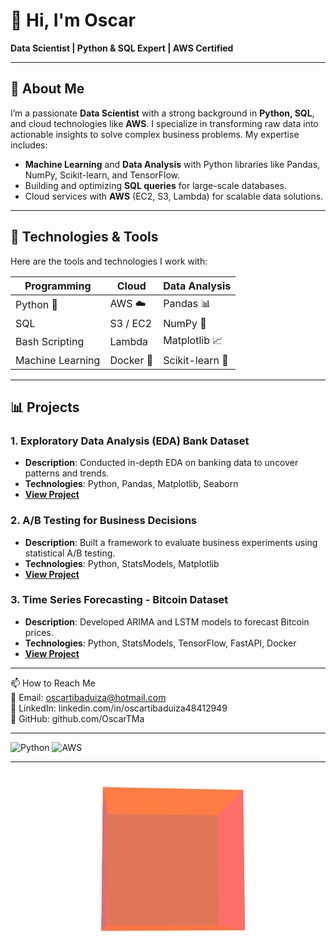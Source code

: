# 👋 Hi, I'm Oscar

**Data Scientist | Python & SQL Expert | AWS Certified**

---

## 🚀 About Me  

I’m a passionate **Data Scientist** with a strong background in **Python, SQL**, and cloud technologies like **AWS**. I specialize in transforming raw data into actionable insights to solve complex business problems. My expertise includes:

- **Machine Learning** and **Data Analysis** with Python libraries like Pandas, NumPy, Scikit-learn, and TensorFlow.
- Building and optimizing **SQL queries** for large-scale databases.
- Cloud services with **AWS** (EC2, S3, Lambda) for scalable data solutions.

---

## 🔧 Technologies & Tools  

Here are the tools and technologies I work with:

| **Programming**  | **Cloud**  | **Data Analysis**    |
|------------------|------------|----------------------|
| Python 🐍       | AWS ☁️     | Pandas 📊           |
| SQL             | S3 / EC2   | NumPy 🔢            |
| Bash Scripting  | Lambda     | Matplotlib 📈       |
| Machine Learning | Docker 🐳 | Scikit-learn 🤖      |

---

## 📊 Projects  

### **1. Exploratory Data Analysis (EDA) Bank Dataset**  
- **Description**: Conducted in-depth EDA on banking data to uncover patterns and trends.  
- **Technologies**: Python, Pandas, Matplotlib, Seaborn  
- **[View Project](https://github.com/OscarTMa/Exploratory-Data-Analysis-Bank)**  

### **2. A/B Testing for Business Decisions**  
- **Description**: Built a framework to evaluate business experiments using statistical A/B testing.  
- **Technologies**: Python, StatsModels, Matplotlib  
- **[View Project](https://github.com/OscarTMa/ab-testing)**  

### **3. Time Series Forecasting - Bitcoin Dataset**  
- **Description**: Developed ARIMA and LSTM models to forecast Bitcoin prices.  
- **Technologies**: Python, StatsModels, TensorFlow, FastAPI, Docker  
- **[View Project](https://github.com/OscarTMa/time-series-forecasting)**  

---
📫 How to Reach Me                                      
📧 Email: oscartibaduiza@hotmail.com                                        
💼 LinkedIn: linkedin.com/in/oscartibaduiza48412949                                  
🐙 GitHub: github.com/OscarTMa                                             

---

![Python](https://img.shields.io/badge/Python-3776AB?style=for-the-badge&logo=python&logoColor=white)
![AWS](https://img.shields.io/badge/AWS-FF9900?style=for-the-badge&logo=amazonaws&logoColor=white)

---

<div style="display: flex; justify-content: center; align-items: center; height: 300px;">
  <div style="width: 200px; height: 200px; perspective: 800px;">
    <div style="
        width: 100%; 
        height: 100%; 
        transform-style: preserve-3d; 
        animation: spin 5s infinite linear;">
      <!-- Front Face -->
      <div style="
          position: absolute; 
          width: 100%; 
          height: 100%; 
          background: rgba(255, 99, 71, 0.8); 
          transform: translateZ(100px);">
      </div>
      <!-- Back Face -->
      <div style="
          position: absolute; 
          width: 100%; 
          height: 100%; 
          background: rgba(60, 179, 113, 0.8); 
          transform: translateZ(-100px) rotateY(180deg);">
      </div>
      <!-- Left Face -->
      <div style="
          position: absolute; 
          width: 100%; 
          height: 100%; 
          background: rgba(30, 144, 255, 0.8); 
          transform: rotateY(-90deg) translateZ(100px);">
      </div>
      <!-- Right Face -->
      <div style="
          position: absolute; 
          width: 100%; 
          height: 100%; 
          background: rgba(238, 130, 238, 0.8); 
          transform: rotateY(90deg) translateZ(100px);">
      </div>
      <!-- Top Face -->
      <div style="
          position: absolute; 
          width: 100%; 
          height: 100%; 
          background: rgba(255, 215, 0, 0.8); 
          transform: rotateX(90deg) translateZ(100px);">
      </div>
      <!-- Bottom Face -->
      <div style="
          position: absolute; 
          width: 100%; 
          height: 100%; 
          background: rgba(255, 165, 0, 0.8); 
          transform: rotateX(-90deg) translateZ(100px);">
      </div>
    </div>
  </div>
</div>

<style>
@keyframes spin {
  from {
    transform: rotateX(0deg) rotateY(0deg);
  }
  to {
    transform: rotateX(360deg) rotateY(360deg);
  }
}
</style>
